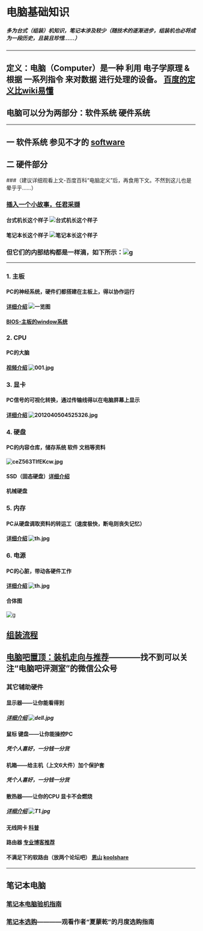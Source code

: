 # 电脑基础知识
##### 多为台式（组装）机知识，笔记本涉及较少（随技术的逐渐进步，组装机也必将成为一段历史，且装且珍惜……）
***
## 定义：电脑（Computer）是一种 利用 电子学原理 & 根据 一系列指令 来对数据 进行处理的设备。 [百度的定义比wiki易懂](https://baike.baidu.com/item/%E7%94%B5%E8%84%91)
## 电脑可以分为两部分：软件系统  硬件系统
***

## 一 软件系统 参见不才的 [software](https://github.com/woshizhd/software)
## 二 硬件部分
###（建议详细观看上文-百度百科“电脑定义”后，再食用下文。不然到这儿也是晕乎乎……）
### [插入一个小故事，任君采撷](http://t.cn/AiNvN099)
#### 台式机长这个样子 ![台式机长这个样子](https://i.loli.net/2018/10/14/5bc31a4196fa7.jpg)

#### 笔记本长这个样子 ![笔记本长这个样子](https://i.loli.net/2018/10/14/5bc31ab6ca5d6.jpg)

### 但它们的内部结构都是一样滴，如下所示：![g](https://i.loli.net/2018/10/14/5bc336b6a2764.jpg)


***

### 1. 主板 
#### PC的神经系统，硬件们都搭建在主板上，得以协作运行
#### [详细介绍](http://tieba.baidu.com/p/2742107388) ![一览图](https://i.loli.net/2018/10/14/5bc319bb4ebdc.jpg)
#### [BIOS-主板的window系统](https://www.bilibili.com/video/av32870815)

### 2. CPU 
#### PC的大脑
#### [视频介绍](https://www.bilibili.com/video/av28848071) ![001.jpg](https://i.loli.net/2018/10/14/5bc31bd5b3aae.jpg)

### 3. 显卡 
#### PC信号的可视化转换，通过传输线得以在电脑屏幕上显示
#### [详细介绍](https://www.bilibili.com/video/BV1Ct411Z7nL?from=search&seid=11641372890332030005) ![2012040504525326.jpg](https://i.loli.net/2018/10/14/5bc31c46c9837.jpg)


### 4. 硬盘
#### PC的内容仓库，储存系统 软件 文档等资料
#### ![ceZ563TIfEKcw.jpg](https://i.loli.net/2018/10/14/5bc34378f0523.jpg)

#### SSD（固态硬盘）[详细介绍](https://www.bilibili.com/video/av31584748)
#### 机械硬盘

### 5. 内存
#### PC从硬盘调取资料的转运工（速度极快，断电则丧失记忆）
#### [详细介绍](https://www.bilibili.com/video/av32045336) ![th.jpg](https://i.loli.net/2018/10/14/5bc31d216f715.jpg)

### 6. 电源
#### PC的心脏，带动各硬件工作
#### [详细介绍](https://www.bilibili.com/video/av29410982) ![th.jpg](https://i.loli.net/2018/10/14/5bc31da1d6b83.jpg)

#### 合体图
![g](https://i.loli.net/2018/10/14/5bc3388a5d588.jpg)


##  [组装流程](http://tieba.baidu.com/p/2320809197)
## [电脑吧置顶：装机走向与推荐](http://tieba.baidu.com/f?kw=%E7%94%B5%E8%84%91&ie=utf-8)————找不到可以关注“电脑吧评测室”的微信公众号



### 其它辅助硬件
#### 显示器——让你能看得到
##### [详细介绍](https://www.bilibili.com/video/av32580266) ![dell.jpg](https://i.loli.net/2018/10/14/5bc31e343c918.jpg)


#### 鼠标 键盘——让你能操控PC
##### 凭个人喜好，一分钱一分货

#### 机箱——给主机（上文6大件）加个保护套
##### 凭个人喜好，一分钱一分货


#### 散热器——让你的CPU 显卡不会燃烧
##### [详细介绍](https://www.bilibili.com/video/av30019967) ![T1.jpg](https://i.loli.net/2018/10/14/5bc31ebb69a86.jpg)

#### 无线网卡 [科普](https://post.smzdm.com/p/452690/)

#### 路由器 [专业博客推荐](https://www.acwifi.net/)
#### 不满足下的软路由（放两个论坛吧） [恩山](https://www.right.com.cn/forum/forum.php)  [koolshare](http://koolshare.cn/forum.php)



***
## 笔记本电脑
### [笔记本电脑验机指南](https://zhuanlan.zhihu.com/p/40181275)
### [笔记本选购](https://zhuanlan.zhihu.com/c_1108694004635623424)————观看作者“夏蒙乾”的月度选购指南





